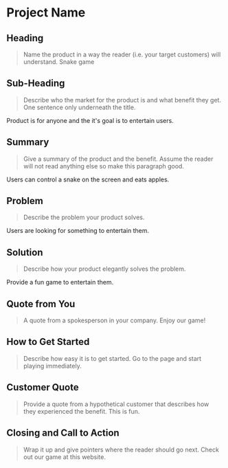 # Project Name #

<!-- 
> This material was originally posted [here](http://www.quora.com/What-is-Amazons-approach-to-product-development-and-product-management). It is reproduced here for posterities sake.

There is an approach called "working backwards" that is widely used at Amazon. They work backwards from the customer, rather than starting with an idea for a product and trying to bolt customers onto it. While working backwards can be applied to any specific product decision, using this approach is especially important when developing new products or features.

For new initiatives a product manager typically starts by writing an internal press release announcing the finished product. The target audience for the press release is the new/updated product's customers, which can be retail customers or internal users of a tool or technology. Internal press releases are centered around the customer problem, how current solutions (internal or external) fail, and how the new product will blow away existing solutions.

If the benefits listed don't sound very interesting or exciting to customers, then perhaps they're not (and shouldn't be built). Instead, the product manager should keep iterating on the press release until they've come up with benefits that actually sound like benefits. Iterating on a press release is a lot less expensive than iterating on the product itself (and quicker!).

If the press release is more than a page and a half, it is probably too long. Keep it simple. 3-4 sentences for most paragraphs. Cut out the fat. Don't make it into a spec. You can accompany the press release with a FAQ that answers all of the other business or execution questions so the press release can stay focused on what the customer gets. My rule of thumb is that if the press release is hard to write, then the product is probably going to suck. Keep working at it until the outline for each paragraph flows. 

Oh, and I also like to write press-releases in what I call "Oprah-speak" for mainstream consumer products. Imagine you're sitting on Oprah's couch and have just explained the product to her, and then you listen as she explains it to her audience. That's "Oprah-speak", not "Geek-speak".

Once the project moves into development, the press release can be used as a touchstone; a guiding light. The product team can ask themselves, "Are we building what is in the press release?" If they find they're spending time building things that aren't in the press release (overbuilding), they need to ask themselves why. This keeps product development focused on achieving the customer benefits and not building extraneous stuff that takes longer to build, takes resources to maintain, and doesn't provide real customer benefit (at least not enough to warrant inclusion in the press release).
 -->
 
## Heading ##
  > Name the product in a way the reader (i.e. your target customers) will understand.
  Snake game


## Sub-Heading ##
  > Describe who the market for the product is and what benefit they get. One sentence only underneath the title.

  Product is for anyone and the it's goal is to entertain users. 

## Summary ##
  > Give a summary of the product and the benefit. Assume the reader will not read anything else so make this paragraph good.

  Users can control a snake on the screen and eats apples.

## Problem ##
  > Describe the problem your product solves.

  Users are looking for something to entertain them.

## Solution ##
  > Describe how your product elegantly solves the problem.

  Provide a fun game to entertain them.

## Quote from You ##
  > A quote from a spokesperson in your company.
  Enjoy our game!

## How to Get Started ##
  > Describe how easy it is to get started.
  Go to the page and start playing immediately.

## Customer Quote ##
  > Provide a quote from a hypothetical customer that describes how they experienced the benefit.
  This is fun.

## Closing and Call to Action ##
  > Wrap it up and give pointers where the reader should go next.
  Check out our game at this website.
